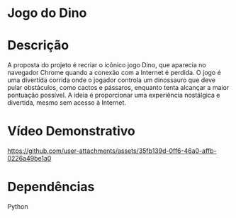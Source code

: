 #  Jogo do Dino



# Descrição

A proposta do projeto é recriar o icônico jogo Dino, que aparecia no navegador Chrome quando a conexão com a Internet é perdida. O jogo é uma divertida corrida onde o jogador controla um dinossauro que deve pular obstáculos, como cactos e pássaros, enquanto tenta alcançar a maior pontuação possível. A ideia é proporcionar uma experiência nostálgica e divertida, mesmo sem acesso à Internet.


# Vídeo Demonstrativo

https://github.com/user-attachments/assets/35fb139d-0ff6-46a0-affb-0226a49be1a0

# Dependências

Python 

